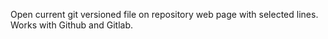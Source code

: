 Open current git versioned file on repository web page with selected lines.
Works with Github and Gitlab.

